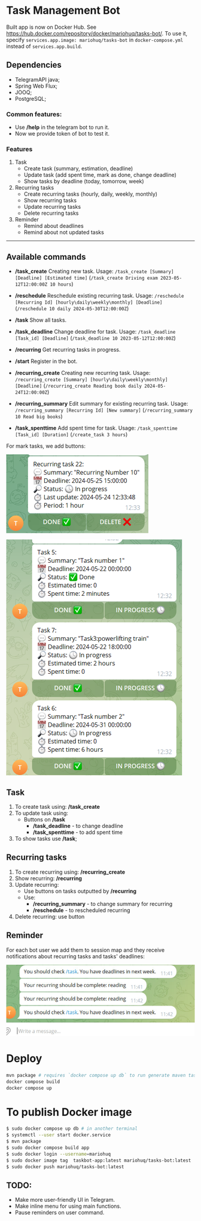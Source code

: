 # Task Management Bot

Built app is now on Docker Hub. See <https://hub.docker.com/repository/docker/mariohuq/tasks-bot/>.
To use it, specify `services.app.image: mariohuq/tasks-bot`
in `docker-compose.yml`
instead of
`services.app.build`.

## Dependencies
 - TelegramAPI java;
 - Spring Web Flux;
 - JOOQ;
 - PostgreSQL;

### Common features:
 - Use **/help** in the telegram bot to run it.
 - Now we provide token of bot to test it.

### Features

1. Task
   - Create task (summary, estimation, deadline)
   - Update task (add spent time, mark as done, change deadline)
   - Show tasks by deadline (today, tomorrow, week)
2. Recurring tasks
   - Create recurring tasks (hourly, daily, weekly, monthly)
   - Show recurring tasks
   - Update recurring tasks
   - Delete recurring tasks
3. Reminder
   - Remind about deadlines
   - Remind about not updated tasks

---

## Available commands

- **/task_create**
Creating new task. Usage: `/task_create [Summary] [Deadline] [Estimated time]` (`/task_create Driving exam 2023-05-12T12:00:00Z 10 hours`)

- **/reschedule**
Reschedule existing recurring task. Usage: `/reschedule [Recurring Id] [hourly\daily\weekly\monthly] [Deadline]` (`/reschedule 10 daily 2024-05-30T12:00:00Z`)

- **/task**
Show all tasks.

- **/task_deadline**
Change deadline for task. Usage: `/task_deadline [Task_id] [Deadline]` (`/task_deadline 10 2023-05-12T12:00:00Z`)

- **/recurring**
Get recurring tasks in progress.

- **/start**
Register in the bot.

- **/recurring_create**
Creating new recurring task. Usage: `/recurring_create [Summary] [hourly\daily\weekly\monthly] [Deadline]` (`/recurring_create Reading book daily 2024-05-24T12:00:00Z`)

- **/recurring_summary**
Edit summary for existing recurring task. Usage: `/recurring_summary [Recurring Id] [New summary]` (`/recurring_summary 10 Read big books`)

- **/task_spenttime**
Add spent time for task. Usage: `/task_spenttime [Task_id] [Duration]` (`/create_task 3 hours`)


For mark tasks, we add buttons:

![example1.png](media/example2.png)

![example2.png](media/example1.png)

## Task
1. To create task using: **/task_create**
2. To update task using:
   - Buttons on **/task**
     - **/task_deadline** - to change deadline
     - **/task_spenttime** - to add spent time
3. To show tasks use **/task**;

## Recurring tasks
1. To create recurring using: **/recurring_create**
2. Show recurring: **/recurring**
3. Update recurring:
   - Use buttons on tasks outputted by **/recurring**
   - Use:
     - **/recurring_summary** - to change summary for recurring
     - **/reschedule** - to rescheduled recurring
4. Delete recurring: use button

## Reminder

For each bot user we add them to session map and they receive notifications about 
recurring tasks and tasks' deadlines:

![example3.jpg](media/example3.jpg)

# Deploy

```sh
mvn package # requires `docker compose up db` to run generate maven task.
docker compose build
docker compose up
```

# To publish Docker image

```sh
$ sudo docker compose up db # in another terminal
$ systemctl --user start docker.service
$ mvn package
$ sudo docker compose build app
$ sudo docker login --username=mariohuq
$ sudo docker image tag  taskbot-app:latest mariohuq/tasks-bot:latest
$ sudo docker push mariohuq/tasks-bot:latest
```

## TODO:

- Make more user-friendly UI in Telegram.
- Make inline menu for using main functions.
- Pause reminders on user command.